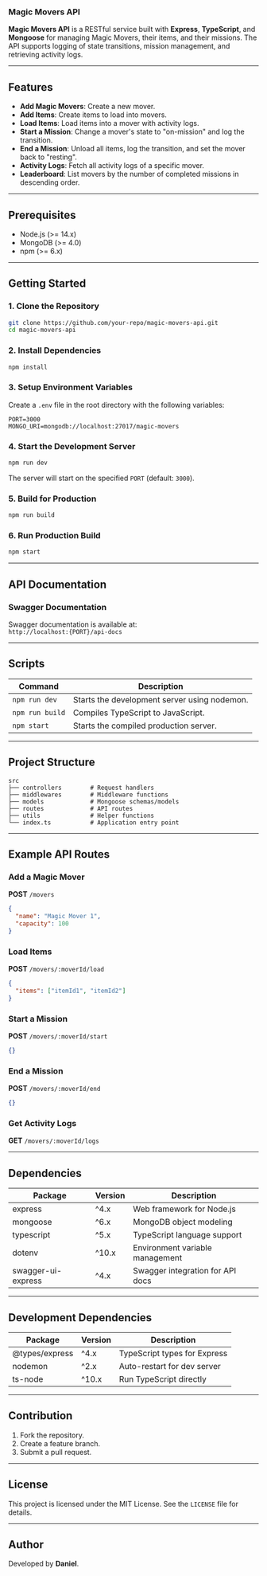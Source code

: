 ### Magic Movers API

**Magic Movers API** is a RESTful service built with **Express**, **TypeScript**, and **Mongoose** for managing Magic Movers, their items, and their missions. The API supports logging of state transitions, mission management, and retrieving activity logs.

---

## Features
- **Add Magic Movers**: Create a new mover.
- **Add Items**: Create items to load into movers.
- **Load Items**: Load items into a mover with activity logs.
- **Start a Mission**: Change a mover's state to "on-mission" and log the transition.
- **End a Mission**: Unload all items, log the transition, and set the mover back to "resting".
- **Activity Logs**: Fetch all activity logs of a specific mover.
- **Leaderboard**: List movers by the number of completed missions in descending order.

---

## Prerequisites
- Node.js (>= 14.x)
- MongoDB (>= 4.0)
- npm (>= 6.x)

---

## Getting Started

### 1. Clone the Repository
```bash
git clone https://github.com/your-repo/magic-movers-api.git
cd magic-movers-api
```

### 2. Install Dependencies
```bash
npm install
```

### 3. Setup Environment Variables
Create a `.env` file in the root directory with the following variables:

```env
PORT=3000
MONGO_URI=mongodb://localhost:27017/magic-movers
```

### 4. Start the Development Server
```bash
npm run dev
```
The server will start on the specified `PORT` (default: `3000`).

### 5. Build for Production
```bash
npm run build
```

### 6. Run Production Build
```bash
npm start
```

---

## API Documentation
### Swagger Documentation
Swagger documentation is available at:  
`http://localhost:{PORT}/api-docs`

---

## Scripts
| Command         | Description                                  |
|------------------|----------------------------------------------|
| `npm run dev`   | Starts the development server using nodemon. |
| `npm run build` | Compiles TypeScript to JavaScript.           |
| `npm start`     | Starts the compiled production server.       |

---

## Project Structure
```
src
├── controllers        # Request handlers
├── middlewares        # Middleware functions
├── models             # Mongoose schemas/models
├── routes             # API routes
├── utils              # Helper functions
└── index.ts           # Application entry point
```

---

## Example API Routes

### Add a Magic Mover
**POST** `/movers`
```json
{
  "name": "Magic Mover 1",
  "capacity": 100
}
```

### Load Items
**POST** `/movers/:moverId/load`
```json
{
  "items": ["itemId1", "itemId2"]
}
```

### Start a Mission
**POST** `/movers/:moverId/start`
```json
{}
```

### End a Mission
**POST** `/movers/:moverId/end`
```json
{}
```

### Get Activity Logs
**GET** `/movers/:moverId/logs`

---

## Dependencies
| Package     | Version    | Description                       |
|-------------|------------|-----------------------------------|
| express     | ^4.x       | Web framework for Node.js         |
| mongoose    | ^6.x       | MongoDB object modeling           |
| typescript  | ^5.x       | TypeScript language support       |
| dotenv      | ^10.x      | Environment variable management   |
| swagger-ui-express | ^4.x | Swagger integration for API docs |

---

## Development Dependencies
| Package        | Version    | Description                   |
|-----------------|------------|-------------------------------|
| @types/express | ^4.x       | TypeScript types for Express  |
| nodemon        | ^2.x       | Auto-restart for dev server   |
| ts-node        | ^10.x      | Run TypeScript directly       |

---

## Contribution
1. Fork the repository.
2. Create a feature branch.
3. Submit a pull request.

---

## License
This project is licensed under the MIT License. See the `LICENSE` file for details.

---

## Author
Developed by **Daniel**.